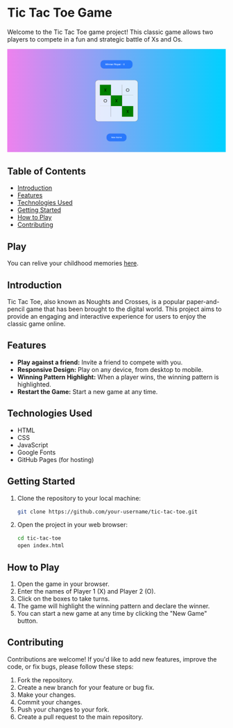# Tic Tac Toe Game

Welcome to the Tic Tac Toe game project! This classic game allows two players to compete in a fun and strategic battle of Xs and Os.

![![Tic Tac Toe](https://skimran-coder.github.io/TicTacToe/)](asset/titactoe.png)

## Table of Contents

- [Introduction](#introduction)
- [Features](#features)
- [Technologies Used](#technologies-used)
- [Getting Started](#getting-started)
- [How to Play](#how-to-play)
- [Contributing](#contributing)

## Play

You can relive your childhood memories [here](https://skimran-coder.github.io/TicTacToe/).


## Introduction

Tic Tac Toe, also known as Noughts and Crosses, is a popular paper-and-pencil game that has been brought to the digital world. This project aims to provide an engaging and interactive experience for users to enjoy the classic game online.

## Features

- **Play against a friend:** Invite a friend to compete with you.
- **Responsive Design:** Play on any device, from desktop to mobile.
- **Winning Pattern Highlight:** When a player wins, the winning pattern is highlighted.
- **Restart the Game:** Start a new game at any time.

## Technologies Used

- HTML
- CSS
- JavaScript
- Google Fonts
- GitHub Pages (for hosting)

## Getting Started

1. Clone the repository to your local machine:

   ```bash
   git clone https://github.com/your-username/tic-tac-toe.git
   ```

2. Open the project in your web browser:

   ```bash
   cd tic-tac-toe
   open index.html
   ```

## How to Play

1. Open the game in your browser.
2. Enter the names of Player 1 (X) and Player 2 (O).
3. Click on the boxes to take turns.
4. The game will highlight the winning pattern and declare the winner.
5. You can start a new game at any time by clicking the "New Game" button.

## Contributing

Contributions are welcome! If you'd like to add new features, improve the code, or fix bugs, please follow these steps:

1. Fork the repository.
2. Create a new branch for your feature or bug fix.
3. Make your changes.
4. Commit your changes.
5. Push your changes to your fork.
6. Create a pull request to the main repository.
